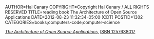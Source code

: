 AUTHOR=Hal Canary
COPYRIGHT=Copyright Hal Canary / ALL RIGHTS RESERVED
TITLE=reading book The Architecture of Open Source Applications
DATE=2012-08-23 11:32:34-05:00 (CDT)
POSTID=1302
CATEGORIES=books;computers-code;computer-science

[_The Architecture of Open Source Applications_](http://www.aosabook.org/en/),
[ISBN 1257638017](/isbn/?1257638017/The+Architecture+Of+Open+Source+Applications)
